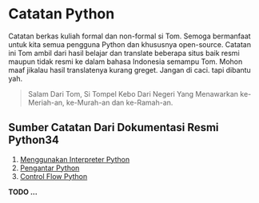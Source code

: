 # Catatan Python

Catatan berkas kuliah formal dan non-formal si Tom. Semoga bermanfaat untuk kita semua pengguna Python dan khususnya open-source. Catatan ini Tom ambil dari hasil belajar dan translate beberapa situs baik resmi maupun tidak resmi ke dalam bahasa Indonesia semampu Tom. Mohon maaf jikalau hasil translatenya kurang greget. Jangan di caci. tapi dibantu yah.

> Salam Dari Tom, Si Tompel Kebo Dari Negeri Yang Menawarkan ke-Meriah-an, ke-Murah-an dan ke-Ramah-an.

## Sumber Catatan Dari Dokumentasi Resmi Python34

1. [Menggunakan Interpreter Python](catatan_python3_pf/sumur/menggunakan_interpreter_python.md)
2. [Pengantar Python](catatan_python3_pf/sumur/pengantar_python.md)
3. [Control Flow Python](catatan_python3_pf/sumur/control_flow_python.md)

**TODO ...**
